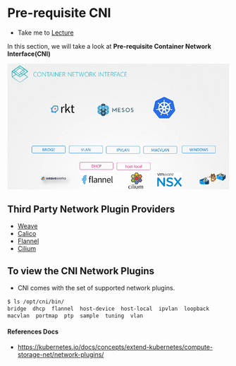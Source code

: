 # Pre-requisite CNI

- Take me to [Lecture](https://kodekloud.com/topic/prerequsite-cni/)

In this section, we will take a look at **Pre-requisite Container Network Interface(CNI)**

![net-7](../../images/net7.PNG)

## Third Party Network Plugin Providers

- [Weave](https://www.weave.works/docs/net/latest/kubernetes/kube-addon/#-installation)
- [Calico](https://docs.projectcalico.org/getting-started/kubernetes/quickstart)
- [Flannel](https://github.com/coreos/flannel/blob/master/Documentation/kubernetes.md)
- [Cilium](https://github.com/cilium/cilium)

## To view the CNI Network Plugins

- CNI comes with the set of supported network plugins.

```
$ ls /opt/cni/bin/
bridge  dhcp  flannel  host-device  host-local  ipvlan  loopback  macvlan  portmap  ptp  sample  tuning  vlan
```

#### References Docs

- <https://kubernetes.io/docs/concepts/extend-kubernetes/compute-storage-net/network-plugins/>
